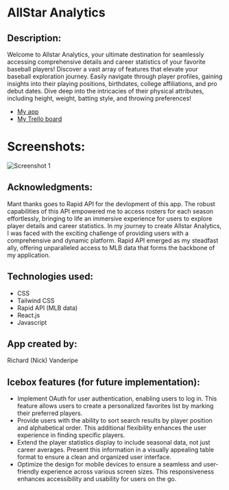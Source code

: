 # AllStar Analytics

## Description:
Welcome to Allstar Analytics, your ultimate destination for seamlessly accessing comprehensive details and career statistics of your favorite baseball players! Discover a vast array of features that elevate your baseball exploration journey. Easily navigate through player profiles, gaining insights into their playing positions, birthdates, college affiliations, and pro debut dates. Dive deep into the intricacies of their physical attributes, including height, weight, batting style, and throwing preferences!

- [My app](https://tiny-faun-82bd85.netlify.app/)
- [My Trello board](https://trello.com/b/hxpv54sd/project-3-allstar-analytics-mlb)

# Screenshots:

![Screenshot 1](https://nvandy23.github.io/Allstar-analytics/assets/screenshot1.jpg)



## Acknowledgments:
Mant thanks goes to Rapid API for the devlopment of this app. The robust capabilities of this API empowered me to access rosters for each season effortlessly, bringing to life an immersive experience for users to explore player details and career statistics. In my journey to create Allstar Analytics, I was faced with the exciting challenge of providing users with a comprehensive and dynamic platform. Rapid API emerged as my steadfast ally, offering unparalleled access to MLB data that forms the backbone of my application.

## Technologies used:
- CSS
- Tailwind CSS
- Rapid API (MLB data)
- React.js
- Javascript

## App created by:
Richard (Nick) Vanderipe

## Icebox features (for future implementation):
- Implement OAuth for user authentication, enabling users to log in. This feature allows users to create a personalized favorites list by marking their preferred players.
- Provide users with the ability to sort search results by player position and alphabetical order. This additional flexibility enhances the user experience in finding specific players.
- Extend the player statistics display to include seasonal data, not just career averages. Present this information in a visually appealing table format to ensure a clean and organized user interface.
- Optimize the design for mobile devices to ensure a seamless and user-friendly experience across various screen sizes. This responsiveness enhances accessibility and usability for users on the go.

